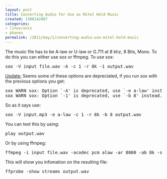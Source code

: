 ```yaml
---
layout: post
title: Converting Audio for Use as Mitel Hold Music
created: 1306142407
categories:
- linux/unix
- phones
permalink: /2011/may/1/converting-audio-use-mitel-hold-music
---
```

<p>The music file has to be A-law or U-law or G.711 at 8 khz, 8 Bits, Mono. To do this you can either use sox or ffmpeg. To use sox:</p>
<pre>
sox -V input_file.wav -A -c 1 -r 8k -1 output.wav<br /></pre>
<p><u>Update:</u> Seems some of these options are depreciated, if you run sox with the previous options you get:</p>
<pre>
sox WARN sox: Option `-A' is deprecated, use `-e a-law' instead.
sox WARN sox: Option `-1' is deprecated, use `-b 8' instead.
</pre>
<p>So as it says use:</p>
<pre>
sox -V input.mp3 -e a-law -c 1 -r 8k -b 8 output.wav<br /></pre>
<p>You can test this by using:</p>
<pre>
play output.wav</pre>
<p>Or by using ffmpeg:</p>
<pre>
ffmpeg -i input_file.wav -acodec pcm_alaw -ar 8000 -ab 8k -sample_fmt s8 -ac 1 output.wav</pre>
<p>This will show you infomation on the resulting file:</p>
<pre>
ffprobe -show_streams output.wav</pre>
